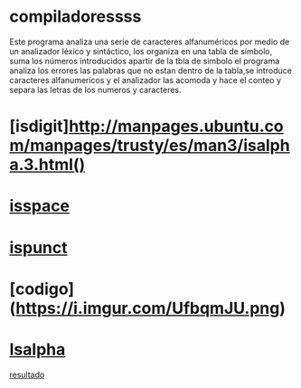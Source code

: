 # compiladoressss

Este programa analiza una serie de caracteres alfanuméricos por medio de un analizador léxico y sintáctico, los organiza en una tabla de símbolo, suma los números introducidos
apartir de la tbla de simbolo el programa analiza los errores las palabras que no estan dentro de la tabla,se introduce caracteres alfanumericos y el analizador las acomoda y hace el conteo y separa las letras de los numeros y caracteres.



# [isdigit]http://manpages.ubuntu.com/manpages/trusty/es/man3/isalpha.3.html()
#  [isspace](http://manpages.ubuntu.com/manpages/trusty/es/man3/isalpha.3.html)
# [ispunct](http://manpages.ubuntu.com/manpages/trusty/es/man3/isalpha.3.html)
# [codigo] (https://i.imgur.com/UfbqmJU.png)
# [Isalpha ](http://manpages.ubuntu.com/manpages/trusty/es/man3/isalpha.3.html)
[resultado](https://i.imgur.com/LRsOZTI.png)
